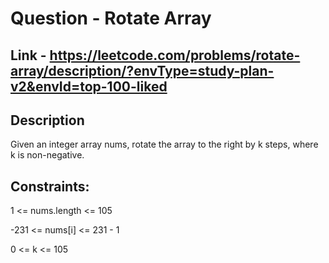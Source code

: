 # Question - Rotate Array

## Link - https://leetcode.com/problems/rotate-array/description/?envType=study-plan-v2&envId=top-100-liked

## Description

Given an integer array nums, rotate the array to the right by k steps, where k is non-negative.

## Constraints:

1 <= nums.length <= 105

-231 <= nums[i] <= 231 - 1

0 <= k <= 105
